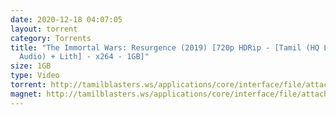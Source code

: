```yaml
---
date: 2020-12-18 04:07:05
layout: torrent
category: Torrents
title: "The Immortal Wars: Resurgence (2019) [720p HDRip - [Tamil (HQ Line
  Audio) + Lith] - x264 - 1GB]"
size: 1GB
type: Video
torrent: http://tamilblasters.ws/applications/core/interface/file/attachment.php?id=4978
magnet: http://tamilblasters.ws/applications/core/interface/file/attachment.php?id=4978
---
```

